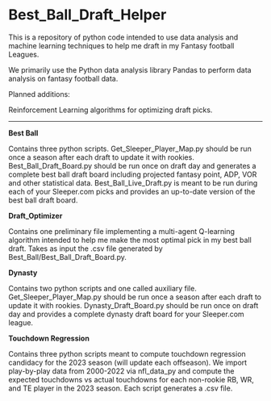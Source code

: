 # Best_Ball_Draft_Helper
This is a repository of python code intended to use data analysis and machine learning techniques to help me draft in my Fantasy football Leagues.

We primarily use the Python data analysis library Pandas to perform data analysis on fantasy football data.

Planned additions: 

Reinforcement Learning algorithms for optimizing draft picks.

-------------------------------------------------------------------------------------------------------------------------------
**Best Ball**

Contains three python scripts. Get_Sleeper_Player_Map.py should be run once a season after each draft to update it with rookies. Best_Ball_Draft_Board.py should be run once on draft day and generates a complete best ball draft board including projected fantasy point, ADP, VOR and other statistical data. Best_Ball_Live_Draft.py is meant to be run during each of your Sleeper.com picks and provides an up-to-date version of the best ball draft board.

**Draft_Optimizer**

Contains one preliminary file implementing a multi-agent Q-learning algorithm intended to help me make the most optimal pick in my best ball draft. Takes as input the .csv file generated by Best_Ball/Best_Ball_Draft_Board.py.

**Dynasty**

Contains two python scripts and one called auxiliary file. Get_Sleeper_Player_Map.py should be run once a season after each draft to update it with rookies. Dynasty_Draft_Board.py should be run once on draft day and provides a complete dynasty draft board for your Sleeper.com league.

**Touchdown Regression**

Contains three python scripts meant to compute touchdown regression candidacy for the 2023 season (will update each offseason). We import play-by-play data from 2000-2022 via nfl_data_py and compute the expected touchdowns vs actual touchdowns for each non-rookie RB, WR, and TE player in the 2023 season. Each script generates a .csv file.
